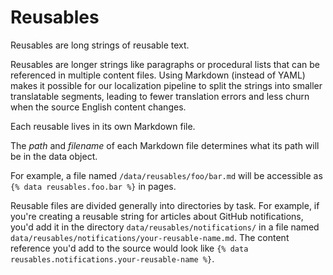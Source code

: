 # Reusables

Reusables are long strings of reusable text.

Reusables are longer strings like paragraphs or procedural lists that can be referenced in multiple content files. Using Markdown (instead of YAML) makes it possible for our localization pipeline to split the strings into smaller translatable segments, leading to fewer translation errors and less churn when the source English content changes.

Each reusable lives in its own Markdown file.

The *path* and *filename* of each Markdown file determines what its path will be in the data object.

For example, a file named `/data/reusables/foo/bar.md` will be accessible as `{% data reusables.foo.bar %}` in pages.

Reusable files are divided generally into directories by task. For example, if you're creating a reusable string for articles about GitHub notifications, you'd add it in the directory `data/reusables/notifications/` in a file named `data/reusables/notifications/your-reusable-name.md`. The content reference you'd add to the source would look like `{% data reusables.notifications.your-reusable-name %}`.
